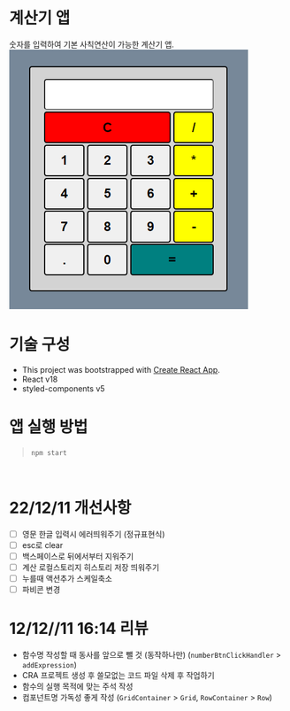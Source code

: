 # 계산기 앱

숫자를 입력하여 기본 사칙연산이 가능한 계산기 앱.
![앱스샷](./emul.png)

# 기술 구성

- This project was bootstrapped with [Create React App](https://github.com/facebook/create-react-app).
- React v18
- styled-components v5

# 앱 실행 방법

> `npm start`

<br />

# 22/12/11 개선사항

- [ ] 영문 한글 입력시 에러띄워주기 (정규표현식)
- [ ] esc로 clear
- [ ] 백스페이스로 뒤에서부터 지워주기
- [ ] 계산 로컬스토리지 히스토리 저장 띄워주기
- [ ] 누를때 액션추가 스케일축소
- [ ] 파비콘 변경

# 12/12//11 16:14 리뷰

- 함수명 작성할 때 동사를 앞으로 뺄 것 (동작하나만) (`numberBtnClickHandler` > `addExpression`)
- CRA 프로젝트 생성 후 쓸모없는 코드 파일 삭제 후 작업하기
- 함수의 실행 목적에 맞는 주석 작성
- 컴포넌트명 가독성 좋게 작성 (`GridContainer` > `Grid`, `RowContainer` > `Row`)
